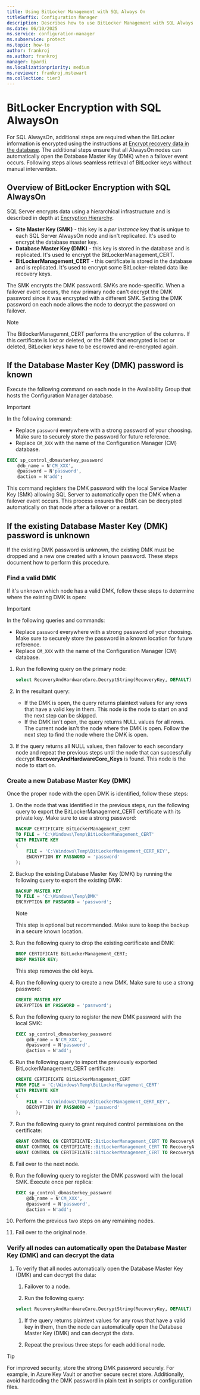 ```yaml
---
title: Using BitLocker Management with SQL Always On
titleSuffix: Configuration Manager
description: Describes how to use BitLocker Management with SQL Always On
ms.date: 06/10/2025
ms.service: configuration-manager
ms.subservice: protect
ms.topic: how-to
author: frankroj
ms.author: frankroj
manager: bpardi
ms.localizationpriority: medium
ms.reviewer: frankroj,mstewart
ms.collection: tier3
---
```


# BitLocker Encryption with SQL AlwaysOn

For SQL AlwaysOn, additional steps are required when the BitLocker information is encrypted using the instructions at [Encrypt recovery data in the database](encrypt-recovery-data.md). The additional steps ensure that all AlwaysOn nodes can automatically open the Database Master Key (DMK) when a failover event occurs. Following steps allows seamless retrieval of BitLocker keys without manual intervention.

## Overview of BitLocker Encryption with SQL AlwaysOn

SQL Server encrypts data using a hierarchical infrastructure and is described in depth at [Encryption Hierarchy](/sql/relational-databases/security/encryption/encryption-hierarchy).

- **Site Master Key (SMK)** - this key is a *per instance* key that is unique to each SQL Server AlwaysOn node and isn't replicated. It's used to encrypt the database master key.
- **Database Master Key (DMK)** - this key is stored in the database and is replicated. It's used to encrypt the BitLockerManagement_CERT.
- **BitLockerManagement_CERT** - this certificate is stored in the database and is replicated. It's used to encrypt some BitLocker-related data like recovery keys.

The SMK encrypts the DMK password. SMKs are node-specific. When a failover event occurs, the new primary node can't decrypt the DMK password since it was encrypted with a different SMK. Setting the DMK password on each node allows the node to decrypt the password on failover.

> [!NOTE]
>
> The BitlockerManagemnt_CERT performs the encryption of the columns. If this certificate is lost or deleted, or the DMK that encrypted is lost or deleted, BitLocker keys have to be escrowed and re-encrypted again.

## If the Database Master Key (DMK) password is known

Execute the following command on each node in the Availability Group that hosts the Configuration Manager database.

> [!IMPORTANT]
>
> In the following command:
>
> - Replace `password` everywhere with a strong password of your choosing. Make sure to securely store the password for future reference.
> - Replace `CM_XXX` with the name of the Configuration Manager (CM) database.

```sql
EXEC sp_control_dbmasterkey_password
    @db_name = N'CM_XXX',
    @password = N'password',
    @action = N'add';
```

This command registers the DMK password with the local Service Master Key (SMK) allowing SQL Server to automatically open the DMK when a failover event occurs. This process ensures the DMK can be decrypted automatically on that node after a failover or a restart.

## If the existing Database Master Key (DMK) password is unknown

If the existing DMK password is unknown, the existing DMK must be dropped and a new one created with a known password. These steps document how to perform this procedure.

### Find a valid DMK

If it's unknown which node has a valid DMK, follow these steps to determine where the existing DMK is open:

> [!IMPORTANT]
>
> In the following queries and commands:
>
> - Replace `password` everywhere with a strong password of your choosing. Make sure to securely store the password in a known location for future reference.
> - Replace `CM_XXX` with the name of the Configuration Manager (CM) database.

1. Run the following query on the primary node:

    ```sql
    select RecoveryAndHardwareCore.DecryptString(RecoveryKey, DEFAULT) from RecoveryAndHardwareCore_Keys
    ```

1. In the resultant query:

   - If the DMK is open, the query returns plaintext values for any rows that have a valid key in them. This node is the node to start on and the next step can be skipped.
   - If the DMK isn't open, the query returns NULL values for all rows. The current node isn't the node where the DMK is open. Follow the next step to find the node where the DMK is open.

1. If the query returns all NULL values, then failover to each secondary node and repeat the previous steps until the node that can successfully decrypt **RecoveryAndHardwareCore_Keys** is found. This node is the node to start on.

### Create a new Database Master Key (DMK)

Once the proper node with the open DMK is identified, follow these steps:

1. On the node that was identified in the previous steps, run the following query to export the BitLockerManagement_CERT certificate with its private key. Make sure to use a strong password:

    ```sql
    BACKUP CERTIFICATE BitLockerManagement_CERT
    TO FILE = 'C:\Windows\Temp\BitLockerManagement_CERT'
    WITH PRIVATE KEY
    (
        FILE = 'C:\Windows\Temp\BitLockerManagement_CERT_KEY',
        ENCRYPTION BY PASSWORD = 'password'
    );
    ```

1. Backup the existing Database Master Key (DMK) by running the following query to export the existing DMK:

    ```sql
    BACKUP MASTER KEY
    TO FILE = 'C:\Windows\Temp\DMK'
    ENCRYPTION BY PASSWORD = 'password';
    ```

    > [!NOTE]
    >
    > This step is optional but recommended. Make sure to keep the backup in a secure known location.

1. Run the following query to drop the existing certificate and DMK:

    ```sql
    DROP CERTIFICATE BitLockerManagement_CERT;
    DROP MASTER KEY;
    ```

    This step removes the old keys.

1. Run the following query to create a new DMK. Make sure to use a strong password:

    ```sql
    CREATE MASTER KEY
    ENCRYPTION BY PASSWORD = 'password';
    ```

1. Run the following query to register the new DMK password with the local SMK:

    ```sql
    EXEC sp_control_dbmasterkey_password
        @db_name = N'CM_XXX',
        @password = N'password',
        @action = N'add';
    ```

1. Run the following query to import the previously exported BitLockerManagement_CERT certificate:

    ```sql
    CREATE CERTIFICATE BitLockerManagement_CERT
    FROM FILE = 'C:\Windows\Temp\BitLockerManagement_CERT'
    WITH PRIVATE KEY
    (
        FILE = 'C:\Windows\Temp\BitLockerManagement_CERT_KEY',
        DECRYPTION BY PASSWORD = 'password'
    );
    ```

1. Run the following query to grant required control permissions on the certificate:

    ```sql
    GRANT CONTROL ON CERTIFICATE::BitLockerManagement_CERT TO RecoveryAndHardwareCore;
    GRANT CONTROL ON CERTIFICATE::BitLockerManagement_CERT TO RecoveryAndHardwareRead;
    GRANT CONTROL ON CERTIFICATE::BitLockerManagement_CERT TO RecoveryAndHardwareWrite;
    ```

1. Fail over to the next node.

1. Run the following query to register the DMK password with the local SMK. Execute once per replica:

    ```sql
    EXEC sp_control_dbmasterkey_password
        @db_name = N'CM_XXX',
        @password = N'password',
        @action = N'add';
    ```

1. Perform the previous two steps on any remaining nodes.

1. Fail over to the original node.

### Verify all nodes can automatically open the Database Master Key (DMK) and can decrypt the data

1. To verify that all nodes automatically open the Database Master Key (DMK) and can decrypt the data:

   1. Failover to a node.

   1. Run the following query:

    ```sql
    select RecoveryAndHardwareCore.DecryptString(RecoveryKey, DEFAULT) from RecoveryAndHardwareCore_Keys
    ```

   1. If the query returns plaintext values for any rows that have a valid key in them, then the node can automatically open the Database Master Key (DMK) and can decrypt the data.

   1. Repeat the previous three steps for each additional node.

> [!TIP]
>
> For improved security, store the strong DMK password securely. For example, in Azure Key Vault or another secure secret store. Additionally, avoid hardcoding the DMK password in plain text in scripts or configuration files.
